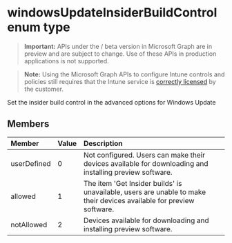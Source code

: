 ﻿# windowsUpdateInsiderBuildControl enum type

> **Important:** APIs under the / beta version in Microsoft Graph are in preview and are subject to change. Use of these APIs in production applications is not supported.

> **Note:** Using the Microsoft Graph APIs to configure Intune controls and policies still requires that the Intune service is [correctly licensed](https://go.microsoft.com/fwlink/?linkid=839381) by the customer.

Set the insider build control in the advanced options for Windows Update
## Members
|Member|Value|Description|
|:---|:---|:---|
|userDefined|0|Not configured. Users can make their devices available for downloading and installing preview software.|
|allowed|1|The item 'Get Insider builds' is unavailable, users are unable to make their devices available for preview software.|
|notAllowed|2|Devices available for downloading and installing preview software.|



